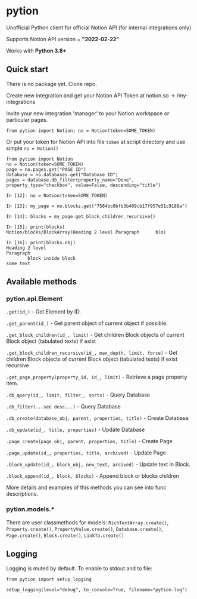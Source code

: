 # pytion
Unofficial Python client for official Notion API (for internal integrations only)

Supports Notion API version = **"2022-02-22"**

Works with **Python 3.8+**

## Quick start
There is no package yet. Clone repo.

Create new integration and get your Notion API Token at notion.so -> /my-integrations

Invite your new integration 'manager' to your Notion workspace or particular pages.

`from pytion import Notion; no = Notion(token=SOME_TOKEN)`

Or put your token for Notion API into file `token` at script directory and use simple `no = Notion()`
```
from pytion import Notion
no = Notion(token=SOME_TOKEN)
page = no.pages.get("PAGE ID")
database = no.databases.get("Database ID")
pages = database.db_filter(property_name="Done", property_type="checkbox", value=False, descending="title")
```
```
In [12]: no = Notion(token=SOME_TOKEN)

In [13]: my_page = no.blocks.get("7584bc0bfb3b409cb17f957e51c9188a")

In [14]: blocks = my_page.get_block_children_recursive()

In [15]: print(blocks)
Notion/blocks/BlockArray(Heading 2 level Paragraph      blo)

In [16]: print(blocks.obj)
Heading 2 level
Paragraph
        block inside block
some text
```
## Available methods
### pytion.api.Element
`.get(id_)` - Get Element by ID.

`.get_parent(id_)` - Get parent object of current object if possible.

`.get_block_children(id_, limit)` - Get children Block objects of current Block object (tabulated texts) if exist

`.get_block_children_recursive(id_, max_depth, limit, force)` - Get children Block objects of current Block object (tabulated texts) if exist recursive

`.get_page_property(property_id, id_, limit)` - Retrieve a page property item.

`.db_query(id_, limit, filter_, sorts)` - Query Database

`.db_filter(...see desc...)` - Query Database

`.db_create(database_obj, parent, properties, title)` - Create Database

`.db_update(id_, title, properties)` - Update Database

`.page_create(page_obj, parent, properties, title)` - Create Page

`.page_update(id_, properties, title, archived)` - Update Page

`.block_update(id_, block_obj, new_text, arcived)` - Update text in Block.

`.block_append(id_, block, blocks)` - Append block or blocks children

More details and examples of this methods you can see into func descriptions.
### pytion.models.*
There are user classmethods for models:
`RichTextArray.create()`, `Property.create()`, `PropertyValue.create()`, `Database.create()`, `Page.create()`, `Block.create()`, `LinkTo.create()`
## Logging
Logging is muted by default. To enable to stdout and to file:
```
from pytion import setup_logging

setup_logging(level="debug", to_console=True, filename="pytion.log")
```